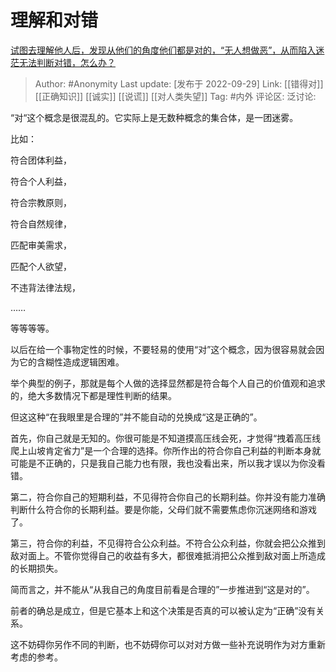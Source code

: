 # 理解和对错
[试图去理解他人后，发现从他们的角度他们都是对的，“无人想做恶”，从而陷入迷茫无法判断对错，怎么办？](https://www.zhihu.com/question/551968270/answer/2695078243)

> Author: #Anonymity
> Last update: [发布于 2022-09-29]
> Link: [[错得对]] [[正确知识]] [[诚实]] [[说谎]] [[对人类失望]]
> Tag: #内外
> 评论区:
> 泛讨论:

“对“这个概念是很混乱的。它实际上是无数种概念的集合体，是一团迷雾。

比如：

符合团体利益，

符合个人利益，

符合宗教原则，

符合自然规律，

匹配审美需求，

匹配个人欲望，

不违背法律法规，

……

等等等等。

以后在给一个事物定性的时候，不要轻易的使用“对”这个概念，因为很容易就会因为它的含糊性造成逻辑困难。

举个典型的例子，那就是每个人做的选择显然都是符合每个人自己的价值观和追求的，绝大多数情况下都是理性判断的结果。

但这这种“在我眼里是合理的”并不能自动的兑换成“这是正确的”。

首先，你自己就是无知的。你很可能是不知道摸高压线会死，才觉得“拽着高压线爬上山坡肯定省力”是一个合理的选择。你所作出的符合你自己利益的判断本身就可能是不正确的，只是我自己能力也有限，我也没看出来，所以我才误以为你没看错。

第二，符合你自己的短期利益，不见得符合你自己的长期利益。你并没有能力准确判断什么符合你的长期利益。要是你能，父母们就不需要焦虑你沉迷网络和游戏了。

第三，符合你的利益，不见得符合公众利益。不符合公众利益，你就会把公众推到敌对面上。不管你觉得自己的收益有多大，都很难抵消把公众推到敌对面上所造成的长期损失。

简而言之，并不能从“从我自己的角度目前看是合理的”一步推进到“这是对的”。

前者的确总是成立，但是它基本上和这个决策是否真的可以被认定为“正确”没有关系。

这不妨碍你另作不同的判断，也不妨碍你可以对对方做一些补充说明作为对方重新考虑的参考。
